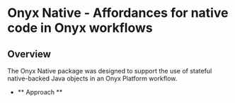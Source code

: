# Onyx Native - Affordances for native code in Onyx workflows

## Overview

The Onyx Native package was designed to support the use of stateful
native-backed Java objects in an Onyx Platform workflow. 

* ** Approach ** 


